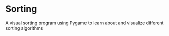# Sorting
A visual sorting program using Pygame to learn about and visualize different sorting algorithms
